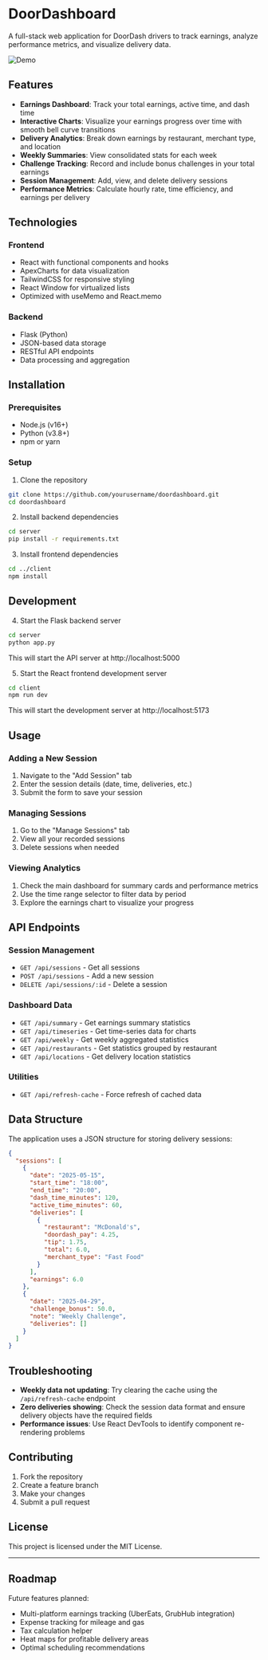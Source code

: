 # DoorDashboard

A full-stack web application for DoorDash drivers to track earnings, analyze performance metrics, and visualize delivery data.

![Demo](https://github.com/user-attachments/assets/a981b149-1c96-4958-8b6f-0df303e0bb22)


## Features

- **Earnings Dashboard**: Track your total earnings, active time, and dash time
- **Interactive Charts**: Visualize your earnings progress over time with smooth bell curve transitions
- **Delivery Analytics**: Break down earnings by restaurant, merchant type, and location
- **Weekly Summaries**: View consolidated stats for each week
- **Challenge Tracking**: Record and include bonus challenges in your total earnings
- **Session Management**: Add, view, and delete delivery sessions
- **Performance Metrics**: Calculate hourly rate, time efficiency, and earnings per delivery

## Technologies

### Frontend

- React with functional components and hooks
- ApexCharts for data visualization
- TailwindCSS for responsive styling
- React Window for virtualized lists
- Optimized with useMemo and React.memo

### Backend

- Flask (Python)
- JSON-based data storage
- RESTful API endpoints
- Data processing and aggregation

## Installation

### Prerequisites

- Node.js (v16+)
- Python (v3.8+)
- npm or yarn

### Setup

1. Clone the repository

```bash
git clone https://github.com/yourusername/doordashboard.git
cd doordashboard
```

2. Install backend dependencies

```bash
cd server
pip install -r requirements.txt
```

3. Install frontend dependencies

```bash
cd ../client
npm install
```

## Development

4. Start the Flask backend server

```bash
cd server
python app.py
```
This will start the API server at http://localhost:5000

5. Start the React frontend development server

```bash
cd client
npm run dev
```

This will start the development server at http://localhost:5173

## Usage

### Adding a New Session

1. Navigate to the "Add Session" tab
2. Enter the session details (date, time, deliveries, etc.)
3. Submit the form to save your session

### Managing Sessions

1. Go to the "Manage Sessions" tab
2. View all your recorded sessions
3. Delete sessions when needed

### Viewing Analytics

1. Check the main dashboard for summary cards and performance metrics
2. Use the time range selector to filter data by period
3. Explore the earnings chart to visualize your progress

## API Endpoints

### Session Management

- `GET /api/sessions` - Get all sessions
- `POST /api/sessions` - Add a new session
- `DELETE /api/sessions/:id` - Delete a session

### Dashboard Data

- `GET /api/summary` - Get earnings summary statistics
- `GET /api/timeseries` - Get time-series data for charts
- `GET /api/weekly` - Get weekly aggregated statistics
- `GET /api/restaurants` - Get statistics grouped by restaurant
- `GET /api/locations` - Get delivery location statistics

### Utilities

- `GET /api/refresh-cache` - Force refresh of cached data

## Data Structure

The application uses a JSON structure for storing delivery sessions:

```json
{
  "sessions": [
    {
      "date": "2025-05-15",
      "start_time": "18:00",
      "end_time": "20:00",
      "dash_time_minutes": 120,
      "active_time_minutes": 60,
      "deliveries": [
        {
          "restaurant": "McDonald's",
          "doordash_pay": 4.25,
          "tip": 1.75,
          "total": 6.0,
          "merchant_type": "Fast Food"
        }
      ],
      "earnings": 6.0
    },
    {
      "date": "2025-04-29",
      "challenge_bonus": 50.0,
      "note": "Weekly Challenge",
      "deliveries": []
    }
  ]
}
```

## Troubleshooting

- **Weekly data not updating**: Try clearing the cache using the `/api/refresh-cache` endpoint
- **Zero deliveries showing**: Check the session data format and ensure delivery objects have the required fields
- **Performance issues**: Use React DevTools to identify component re-rendering problems

## Contributing

1. Fork the repository
2. Create a feature branch
3. Make your changes
4. Submit a pull request

## License

This project is licensed under the MIT License.

---

## Roadmap

Future features planned:

- Multi-platform earnings tracking (UberEats, GrubHub integration)
- Expense tracking for mileage and gas
- Tax calculation helper
- Heat maps for profitable delivery areas
- Optimal scheduling recommendations
